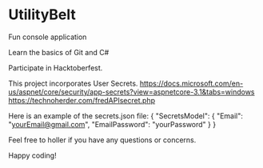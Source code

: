 # UtilityBelt
Fun console application

Learn the basics of Git and C#

Participate in Hacktoberfest.

This project incorporates User Secrets.
https://docs.microsoft.com/en-us/aspnet/core/security/app-secrets?view=aspnetcore-3.1&tabs=windows
https://technoherder.com/fredAPIsecret.php

Here is an example of the secrets.json file:
{
  "SecretsModel": {
    "Email": "yourEmail@gmail.com",
    "EmailPassword": "yourPassword"
  }
}

Feel free to holler if you have any questions or concerns.

Happy coding!
